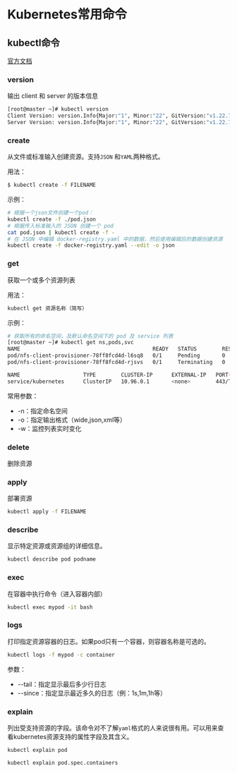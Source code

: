 # Kubernetes常用命令

## kubectl命令

[官方文档](https://kubernetes.io/docs/reference/generated/kubectl/kubectl-commands)

### version

输出 client 和 server 的版本信息

```bash
[root@master ~]# kubectl version
Client Version: version.Info{Major:"1", Minor:"22", GitVersion:"v1.22.7", GitCommit:"b56e432f2191419647a6a13b9f5867801850f969", GitTreeState:"clean", BuildDate:"2022-02-16T11:50:27Z", GoVersion:"go1.16.14", Compiler:"gc", Platform:"linux/amd64"}
Server Version: version.Info{Major:"1", Minor:"22", GitVersion:"v1.22.7", GitCommit:"b56e432f2191419647a6a13b9f5867801850f969", GitTreeState:"clean", BuildDate:"2022-02-16T11:43:55Z", GoVersion:"go1.16.14", Compiler:"gc", Platform:"linux/amd64"}
```

### create

从文件或标准输入创建资源。支持`JSON` 和`YAML`两种格式。

用法：

```bash
$ kubectl create -f FILENAME
```

示例：

```bash
# 根据一个json文件创建一个pod：
kubectl create -f ./pod.json
# 根据传入标准输入的 JSON 创建一个 pod
cat pod.json | kubectl create -f -
# 在 JSON 中编辑 docker-registry.yaml 中的数据，然后使用编辑后的数据创建资源
kubectl create -f docker-registry.yaml --edit -o json
```

### get

获取一个或多个资源列表

用法：

```bash
kubectl get 资源名称（简写）
```

示例：

```bash
# 获取所有的命名空间，及默认命名空间下的 pod 及 service 列表
[root@master ~]# kubectl get ns,pods,svc
NAME                                          READY   STATUS        RESTARTS   AGE
pod/nfs-client-provisioner-78ff8fcd4d-l6sq8   0/1     Pending       0          2d3h
pod/nfs-client-provisioner-78ff8fcd4d-rjsvs   0/1     Terminating   0          28d

NAME                    TYPE        CLUSTER-IP      EXTERNAL-IP   PORT(S)    AGE
service/kubernetes      ClusterIP   10.96.0.1       <none>        443/TCP    186d
```

常用参数：

- -n：指定命名空间
- -o：指定输出格式（wide,json,xml等）
- -w：监控列表实时变化

### delete

删除资源



### apply

部署资源

```bash
kubectl apply -f FILENAME
```



### describe

显示特定资源或资源组的详细信息。

```bash
kubectl describe pod podname
```

### exec

在容器中执行命令（进入容器内部）

```bash
kubectl exec mypod -it bash
```



### logs

打印指定资源容器的日志。如果pod只有一个容器，则容器名称是可选的。

```bash
kubectl logs -f mypod -c container
```

参数：

- --tail：指定显示最后多少行日志
- --since：指定显示最近多久的日志（例：1s,1m,1h等）

### explain

列出受支持资源的字段。该命令对不了解`yaml`格式的人来说很有用。可以用来查看kubernetes资源支持的属性字段及其含义。

```bash
kubectl explain pod

kubectl explain pod.spec.containers
```

